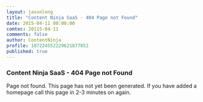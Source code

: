 ```yaml
---
layout: jasonlong
title: "Content Ninja SaaS - 404 Page not Found"
date: 2015-04-11 00:00:00
comtec: 20115-04-11
comments: false
author: ContentNinja
profile: 107224552229621877852
published: true
---
```


### Content Ninja SaaS - 404 Page not Found

Page not found. 
This page has not yet been generated.
If you have added a homepage call this page in 2-3 minutes on again.



